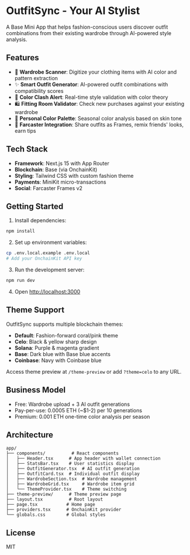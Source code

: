 # OutfitSync - Your AI Stylist

A Base Mini App that helps fashion-conscious users discover outfit combinations from their existing wardrobe through AI-powered style analysis.

## Features

- 🎨 **Wardrobe Scanner**: Digitize your clothing items with AI color and pattern extraction
- ✨ **Smart Outfit Generator**: AI-powered outfit combinations with compatibility scores
- 🚫 **Color Clash Alert**: Real-time style validation with color theory
- 🛍️ **Fitting Room Validator**: Check new purchases against your existing wardrobe
- 🎨 **Personal Color Palette**: Seasonal color analysis based on skin tone
- 🔗 **Farcaster Integration**: Share outfits as Frames, remix friends' looks, earn tips

## Tech Stack

- **Framework**: Next.js 15 with App Router
- **Blockchain**: Base (via OnchainKit)
- **Styling**: Tailwind CSS with custom fashion theme
- **Payments**: MiniKit micro-transactions
- **Social**: Farcaster Frames v2

## Getting Started

1. Install dependencies:
```bash
npm install
```

2. Set up environment variables:
```bash
cp .env.local.example .env.local
# Add your OnchainKit API key
```

3. Run the development server:
```bash
npm run dev
```

4. Open [http://localhost:3000](http://localhost:3000)

## Theme Support

OutfitSync supports multiple blockchain themes:
- **Default**: Fashion-forward coral/pink theme
- **Celo**: Black & yellow sharp design
- **Solana**: Purple & magenta gradient
- **Base**: Dark blue with Base blue accents
- **Coinbase**: Navy with Coinbase blue

Access theme preview at `/theme-preview` or add `?theme=celo` to any URL.

## Business Model

- Free: Wardrobe upload + 3 AI outfit generations
- Pay-per-use: 0.0005 ETH (~$1-2) per 10 generations
- Premium: 0.001 ETH one-time color analysis per season

## Architecture

```
app/
├── components/          # React components
│   ├── Header.tsx      # App header with wallet connection
│   ├── StatsBar.tsx    # User statistics display
│   ├── OutfitGenerator.tsx  # AI outfit generation
│   ├── OutfitCard.tsx  # Individual outfit display
│   ├── WardrobeSection.tsx  # Wardrobe management
│   ├── WardrobeGrid.tsx     # Wardrobe item grid
│   └── ThemeProvider.tsx    # Theme switching
├── theme-preview/      # Theme preview page
├── layout.tsx          # Root layout
├── page.tsx           # Home page
├── providers.tsx      # OnchainKit provider
└── globals.css        # Global styles
```

## License

MIT
